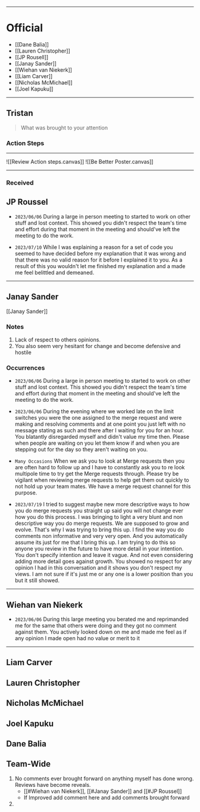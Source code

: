 
___
# **Official**

- [[Dane Balia]]
- [[Lauren Christopher]]
- [[JP Rousell]]
- [[Janay Sander]]
- [[Wiehan van Niekerk]]
- [[Liam Carver]]
- [[Nicholas McMichael]]
- [[Joel Kapuku]]

___
## Tristan
> What was brought to your attention

### Action Steps
___
![[Review Action steps.canvas]]
![[Be Better Poster.canvas]]
___



### Received


## JP Roussel
- ` 2023/06/06 ` 
  During a large in person meeting to started to work on other stuff and lost context. This showed you didn't respect the team's time and effort during that moment in the meeting and should've left the meeting to do the work.

- ` 2023/07/10 `
  While I was explaining a reason for a set of code you seemed to have decided before my explanation that it was wrong and that there was no valid reason for it before I explained it to you. As a result of this you wouldn't let me finished my explanation and a made me feel belittled and demeaned. 

___
## Janay Sander

[[Janay Sander]]

### Notes

1. Lack of respect to others opinions. 
2. You also seem very hesitant for change and become defensive and hostile

### Occurrences

- ` 2023/06/06 ` 
  During a large in person meeting to started to work on other stuff and lost context. This showed you didn't respect the team's time and effort during that moment in the meeting and should've left the meeting to do the work.

- ` 2023/06/06 `
  During the evening where we worked late on the limit switches you were the one assigned to the merge request and were making and resolving comments and at one point you just left with no message stating as such and there after I waiting for you for an hour. You blatantly disregarded myself and didn't value my time then. Please when people are waiting on you let them know if and when you are stepping out for the day so they aren't waiting on you.

- ` Many Occasions `
  When we ask you to look at Merge requests then you are often hard to follow up and I have to constantly ask you to re look multipole time to try get the Merge requests through. Please try be vigilant when reviewing merge requests to help get them out quickly to not hold up your team mates. We have a merge request channel for this purpose. 

- ` 2023/07/19 `
  I tried to suggest maybe new more descriptive ways to how you do merge requests you straight up said you will not change ever how you do this process. I was bringing to light a very blunt and non descriptive way you do merge requests. We are supposed to grow and evolve. That's why I was trying to bring this up. I find the way you do comments non informative and very very open. And you automatically assume its just for me that I bring this up. I am trying to do this so anyone you review in the future to have more detail in your intention. You don't specify intention and leave it vague. And not even considering adding more detail goes against growth. You showed no respect for any opinion I had in this conversation and it shows you don't respect my views. I am not sure if it's just me or any one is a lower position than you but it still showed. 

___
## Wiehan van Niekerk

- ` 2023/06/06 `
  During this large meeting you berated me and reprimanded me for the same that others were doing and they got no comment against them. You actively looked down on me and made me feel as if any opinion I made open had no value or merit to it

___

## Liam Carver

## Lauren Christopher


## Nicholas McMichael


## Joel Kapuku


## Dane Balia


## Team-Wide
1. No comments ever brought forward on anything myself has done wrong. Reviews have become reveals. 
	- [[#Wiehan van Niekerk]], [[#Janay Sander]] and [[#JP Roussel]] 
	- If Improved add comment here and add comments brought forward
2. 